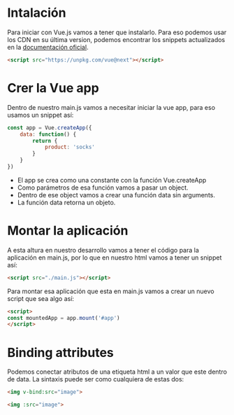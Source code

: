 # Intalación

Para iniciar con Vue.js vamos a tener que instalarlo. Para eso podemos usar los CDN en su última version, podemos encontrar los snippets actualizados en la [documentación oficial](https://vuejs.org/v2/guide/installation.html#CDN).

```html
<script src="https://unpkg.com/vue@next"></script>
```

# Crer la Vue app

Dentro de nuestro main.js vamos a necesitar iniciar la vue app, para eso usamos un snippet así:

```js
const app = Vue.createApp({
	data: function() {
		return {
			product: 'socks'
		}
	}
})
```

- El app se crea como una constante con la función Vue.createApp
- Como parámetros de esa función vamos a pasar un object.
- Dentro de ese object vamos a crear una función data sin arguments.
- La función data retorna un objeto.

# Montar la aplicación

A esta altura en nuestro desarrollo vamos a tener el código para la aplicación en main.js, por lo que en nuestro html vamos a tener un snippet así:

```html
<script src="./main.js"></script>
```

Para montar esa aplicación que esta en main.js vamos a crear un nuevo script que sea algo así:

```html
<script>
const mountedApp = app.mount('#app')
</script>
```

# Binding attributes

Podemos conectar atributos de una etiqueta html a un valor que este dentro de data. La sintaxis puede ser como cualquiera de estas dos:

```html
<img v-bind:src="image">
```

```html
<img :src="image">
```